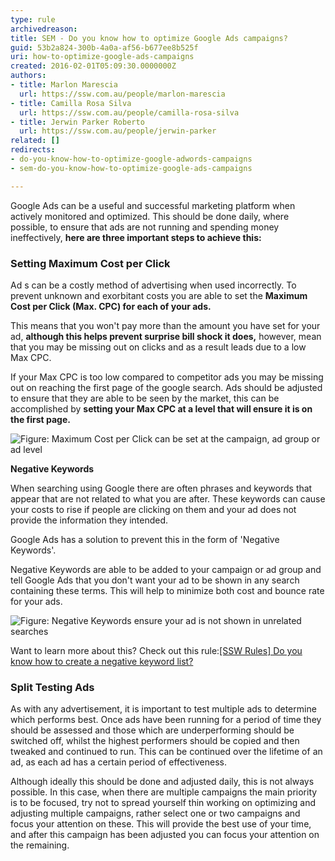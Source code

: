 ```yaml
---
type: rule
archivedreason: 
title: SEM - Do you know how to optimize Google Ads campaigns?
guid: 53b2a824-300b-4a0a-af56-b677ee8b525f
uri: how-to-optimize-google-ads-campaigns
created: 2016-02-01T05:09:30.0000000Z
authors:
- title: Marlon Marescia
  url: https://ssw.com.au/people/marlon-marescia
- title: Camilla Rosa Silva
  url: https://ssw.com.au/people/camilla-rosa-silva
- title: Jerwin Parker Roberto
  url: https://ssw.com.au/people/jerwin-parker
related: []
redirects:
- do-you-know-how-to-optimize-google-adwords-campaigns
- sem-do-you-know-how-to-optimize-google-ads-campaigns

---
```


Google Ads can be a useful and successful marketing platform when actively monitored and optimized. This should be done daily, where possible, to ensure that ads are not running and spending money ineffectively, **here are three important steps to achieve this:**

<!--endintro-->

### Setting Maximum Cost per Click 


Ad s can be a costly method of advertising when used incorrectly. To prevent unknown and exorbitant costs you are able to set the  **Maximum Cost per Click (Max. CPC) for each of your ads.**

This means that you won't pay more than the amount you have set for your ad, **although this helps prevent surprise bill shock it does,** however, mean that you may be missing out on clicks and as a result leads due to a low Max CPC.

If your Max CPC is too low compared to competitor ads you may be missing out on reaching the first page of the google search. Ads should be adjusted to ensure that they are able to be seen by the market, this can be accomplished by  **setting your Max CPC at a level that will ensure it is on the first page.**

![Figure: Maximum Cost per Click can be set at the campaign, ad group or ad level](2016-02-25\_8-16-05.jpg)  

**Negative Keywords**

When searching using Google there are often phrases and keywords that appear that are not related to what you are after. These keywords can cause your costs to rise if people are clicking on them and your ad does not provide the information they intended.

Google Ads has a solution to prevent this in the form of 'Negative Keywords'.

Negative Keywords are able to be added to your campaign or ad group and tell Google Ads that you don't want your ad to be shown in any search containing these terms. This will help to minimize both cost and bounce rate for your ads.

![Figure: Negative Keywords ensure your ad is not shown in unrelated searches](2016-02-25\_8-18-14.jpg)  

Want to learn more about this? Check out this rule:[\[SSW Rules\] Do you know how to create a negative keyword list?](/how-to-create-a-negative-keyword-list)

### Split Testing Ads 


As with any advertisement, it is important to test multiple ads to determine which performs best. Once ads have been running for a period of time they should be assessed and those which are underperforming should be switched off, whilst the highest performers should be copied and then tweaked and continued to run. This can be continued over the lifetime of an ad, as each ad has a certain period of effectiveness.

Although ideally this should be done and adjusted daily, this is not always possible. In this case, when there are multiple campaigns the main priority is to be focused, try not to spread yourself thin working on optimizing and adjusting multiple campaigns, rather select one or two campaigns and focus your attention on these. This will provide the best use of your time, and after this campaign has been adjusted you can focus your attention on the remaining.
